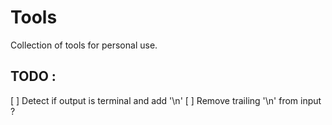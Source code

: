 # Tools

Collection of tools for personal use.

## TODO :

[ ] Detect if output is terminal and add '\n'
[ ] Remove trailing '\n' from input ?

